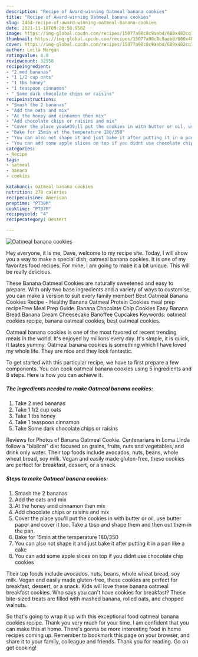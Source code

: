```yaml
---
description: "Recipe of Award-winning Oatmeal banana cookies"
title: "Recipe of Award-winning Oatmeal banana cookies"
slug: 2464-recipe-of-award-winning-oatmeal-banana-cookies
date: 2021-11-18T09:20:50.950Z
image: https://img-global.cpcdn.com/recipes/15077a98c8c9aebd/680x482cq70/oatmeal-banana-cookies-recipe-main-photo.jpg
thumbnail: https://img-global.cpcdn.com/recipes/15077a98c8c9aebd/680x482cq70/oatmeal-banana-cookies-recipe-main-photo.jpg
cover: https://img-global.cpcdn.com/recipes/15077a98c8c9aebd/680x482cq70/oatmeal-banana-cookies-recipe-main-photo.jpg
author: Leila Morgan
ratingvalue: 4.8
reviewcount: 32558
recipeingredient:
- "2 med bananas"
- "1 1/2 cup oats"
- "1 tbs honey"
- "1 teaspoon cinnamon"
- " Some dark chocolate chips or raisins"
recipeinstructions:
- "Smash the 2 bananas"
- "Add the oats and mix"
- "At the honey amd cinnamon then mix"
- "Add chocolate chips or raisins and mix"
- "Cover the place you&#39;ll put the cookies in with butter or oil, use butter paper and cover it too. Take a tbsp and shape them and then out them in the pan."
- "Bake for 15min at the temperature 180/350"
- "You can also not shape it and just bake it after putting it in a pan like a cake"
- "You can add some apple slices on top if you didnt use chocolate chip cookies"
categories:
- Recipe
tags:
- oatmeal
- banana
- cookies

katakunci: oatmeal banana cookies 
nutrition: 278 calories
recipecuisine: American
preptime: "PT30M"
cooktime: "PT37M"
recipeyield: "4"
recipecategory: Dessert

---
```



![Oatmeal banana cookies](https://img-global.cpcdn.com/recipes/15077a98c8c9aebd/680x482cq70/oatmeal-banana-cookies-recipe-main-photo.jpg)

Hey everyone, it is me, Dave, welcome to my recipe site. Today, I will show you a way to make a special dish, oatmeal banana cookies. It is one of my favorites food recipes. For mine, I am going to make it a bit unique. This will be really delicious.

These Banana Oatmeal Cookies are naturally sweetened and easy to prepare. With only two base ingredients and a variety of ways to customise, you can make a version to suit every family member! Best Oatmeal Banana Cookies Recipe - Healthy Banana Oatmeal Protein Cookies meal prep recipeFree Meal Prep Guide. Banana Chocolate Chip Cookies Easy Banana Bread Banana Cream Cheesecake Banoffee Cupcakes Keywords: oatmeal cookies recipe, banana oatmeal cookies, best oatmeal cookies.

Oatmeal banana cookies is one of the most favored of recent trending meals in the world. It's enjoyed by millions every day. It's simple, it is quick, it tastes yummy. Oatmeal banana cookies is something which I have loved my whole life. They are nice and they look fantastic.


To get started with this particular recipe, we have to first prepare a few components. You can cook oatmeal banana cookies using 5 ingredients and 8 steps. Here is how you can achieve it.

<!--inarticleads1-->

##### The ingredients needed to make Oatmeal banana cookies:

1. Take 2 med bananas
1. Take 1 1/2 cup oats
1. Take 1 tbs honey
1. Take 1 teaspoon cinnamon
1. Take  Some dark chocolate chips or raisins


Reviews for Photos of Banana Oatmeal Cookie. Centenarians in Loma Linda follow a "biblical" diet focused on grains, fruits, nuts and vegetables, and drink only water. Their top foods include avocados, nuts, beans, whole wheat bread, soy milk. Vegan and easily made gluten-free, these cookies are perfect for breakfast, dessert, or a snack. 

<!--inarticleads2-->

##### Steps to make Oatmeal banana cookies:

1. Smash the 2 bananas
1. Add the oats and mix
1. At the honey amd cinnamon then mix
1. Add chocolate chips or raisins and mix
1. Cover the place you&#39;ll put the cookies in with butter or oil, use butter paper and cover it too. Take a tbsp and shape them and then out them in the pan.
1. Bake for 15min at the temperature 180/350
1. You can also not shape it and just bake it after putting it in a pan like a cake
1. You can add some apple slices on top if you didnt use chocolate chip cookies


Their top foods include avocados, nuts, beans, whole wheat bread, soy milk. Vegan and easily made gluten-free, these cookies are perfect for breakfast, dessert, or a snack. Kids will love these banana oatmeal breakfast cookies. Who says you can&#39;t have cookies for breakfast? These bite-sized treats are filled with mashed banana, rolled oats, and chopped walnuts. 

So that's going to wrap it up with this exceptional food oatmeal banana cookies recipe. Thank you very much for your time. I am confident that you can make this at home. There's gonna be more interesting food in home recipes coming up. Remember to bookmark this page on your browser, and share it to your family, colleague and friends. Thank you for reading. Go on get cooking!
